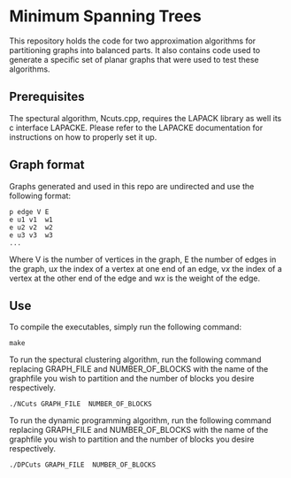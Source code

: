 # Minimum Spanning Trees

This repository holds the code for two approximation algorithms for partitioning graphs into balanced parts. It also contains code used to generate a specific set of planar graphs that were used to test these algorithms.

## Prerequisites
The spectural algorithm, Ncuts.cpp, requires the LAPACK library as well its c interface LAPACKE. Please refer to the LAPACKE documentation for instructions on how to properly set it up.

## Graph format

Graphs generated and used in this repo are undirected and use the following format:
```
p edge V E
e u1 v1  w1
e u2 v2  w2
e u3 v3  w3
...
```
Where V is the number of vertices in the graph, E the number of edges in the graph, u*x* the index of a vertex at one end of an edge, v*x* the index of a vertex at the other end of the edge and w*x* is the weight of the edge.
## Use
To compile the executables, simply run the following command:
```
make
```
To run the spectural clustering algorithm, run the following command replacing GRAPH_FILE and NUMBER_OF_BLOCKS with the name of the graphfile you wish to partition and the number of blocks you desire respectively.
```
./NCuts GRAPH_FILE  NUMBER_OF_BLOCKS
```
To run the dynamic programming algorithm, run the following command replacing GRAPH_FILE and NUMBER_OF_BLOCKS with the name of the graphfile you wish to partition and the number of blocks you desire respectively.
```
./DPCuts GRAPH_FILE  NUMBER_OF_BLOCKS
```

